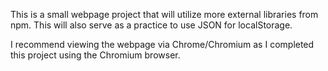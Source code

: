 This is a small webpage project that will utilize more external libraries from npm. This will also serve as a practice to use JSON for localStorage.

I recommend viewing the webpage via Chrome/Chromium as I completed this project using the Chromium browser.
